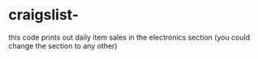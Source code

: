 # craigslist-
this code prints out daily item sales in the electronics section (you could change the section to any other) 
